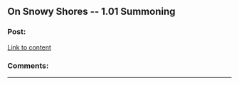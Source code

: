 ## On Snowy Shores -- 1.01 Summoning

### Post:

[Link to content](https://www.royalroad.com/fiction/22559/on-snowy-shores/chapter/373352/101-summoning)

### Comments:

---

